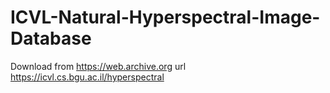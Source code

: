 # ICVL-Natural-Hyperspectral-Image-Database
Download from https://web.archive.org
url https://icvl.cs.bgu.ac.il/hyperspectral

